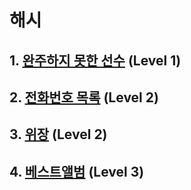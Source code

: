 # 해시

## 1. [완주하지 못한 선수](https://github.com/algorithm220204/programmers220204/blob/main/programmers_highScoreKit/M1_Hash_220209/Q1_A_player_who_did_not_finish_the_race.md) (Level 1)

## 2. [전화번호 목록](https://github.com/algorithm220204/programmers220204/blob/main/programmers_highScoreKit/M1_Hash_220209/Q2_Phone_number_list.md) (Level 2)

## 3. [위장](https://github.com/algorithm220204/programmers220204/blob/main/programmers_highScoreKit/M1_Hash_220209/Q3_Camouflage.md) (Level 2)

## 4. [베스트앨범](https://github.com/algorithm220204/programmers220204/blob/main/programmers_highScoreKit/M1_Hash_220209/Q4_Best_album.md) (Level 3)

